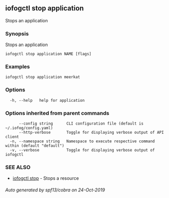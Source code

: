 ## iofogctl stop application

Stops an application

### Synopsis

Stops an application

```
iofogctl stop application NAME [flags]
```

### Examples

```
iofogctl stop application meerkat
```

### Options

```
  -h, --help   help for application
```

### Options inherited from parent commands

```
      --config string      CLI configuration file (default is ~/.iofog/config.yaml)
      --http-verbose       Toggle for displaying verbose output of API client
  -n, --namespace string   Namespace to execute respective command within (default "default")
  -v, --verbose            Toggle for displaying verbose output of iofogctl
```

### SEE ALSO

* [iofogctl stop](iofogctl_stop.md)	 - Stops a resource

###### Auto generated by spf13/cobra on 24-Oct-2019
